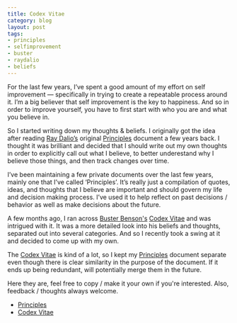 ```yaml
---
title: Codex Vitae
category: blog
layout: post
tags: 
- principles
- selfimprovement
- buster
- raydalio
- beliefs
---
```


For the last few years, I’ve spent a good amount of my effort on self improvement — specifically in trying to create a repeatable process around it. I’m a big believer that self improvement is the key to happiness. And so in order to improve yourself, you have to first start with who you are and what you believe in. 

So I started writing down my thoughts & beliefs. I originally got the idea after reading [Ray Dalio’s](https://en.wikipedia.org/wiki/Ray_Dalio) original [Principles](https://cldup.com/rrhmdLUQeD.pdf) document a few years back. I thought it was brilliant and decided that I should write out my own thoughts in order to explicitly call out what I believe, to better underestand why I believe those things, and then track changes over time. 

I’ve been maintaining a few private documents over the last few years, mainly one that I’ve called ‘Principles’. It’s really just a compilation of quotes, ideas, and thoughts that I believe are important and should govern my life and decision making process. I’ve used it to help reflect on past decisions / behavior as well as make decisions about the future. 

A few months ago, I ran across [Buster Benson's](https://twitter.com/buster) [Codex Vitae](https://github.com/busterbenson/public) and was intrigued with it. It was a more detailed look into his beliefs and thoughts, separated out into several categories. And so I recently took a swing at it and decided to come up with my own.

The [Codex Vitae](/codex) is kind of a lot, so I kept my [Principles](/principles) document separate even though there is clear similarity in the purpose of the document. If it ends up being redundant, will potentially merge them in the future. 

Here they are, feel free to copy / make it your own if you're interested. Also, feedback / thoughts always welcome.

* [Principles](/principles)
* [Codex Vitae](/codex-vitae)





